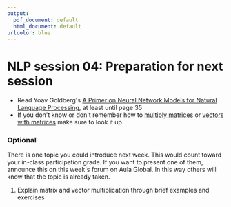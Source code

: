 ```yaml
---
output:
  pdf_document: default
  html_document: default
urlcolor: blue
---
```

# NLP session 04: Preparation for next session

 * Read Yoav Goldberg's [A Primer on Neural Network Models for Natural Language Processing](https://arxiv.org/abs/1510.00726), at least until page 35
 * If you don't know or don't remember how to [multiply matrices](https://www.khanacademy.org/math/precalculus/x9e81a4f98389efdf:matrices/x9e81a4f98389efdf:multiplying-matrices-by-matrices/a/multiplying-matrices) or [vectors with matrices](https://mbernste.github.io/posts/matrix_vector_mult/) make sure to look it up.

### Optional

There is one topic you could introduce next week. This would count toward your in-class participation grade. If you want to present one of them, announce this on this week's forum on Aula Global. In this way others will know that the topic is already taken. 

  1. Explain matrix and vector multiplication through brief examples and exercises